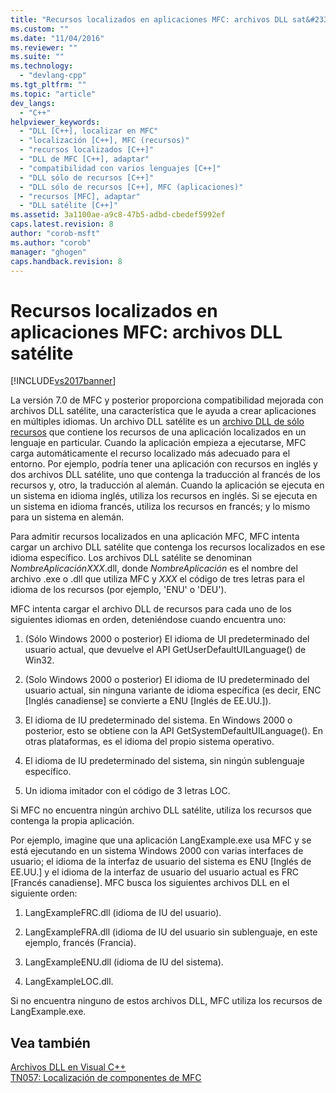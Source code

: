 ```yaml
---
title: "Recursos localizados en aplicaciones MFC: archivos DLL sat&#233;lite | Microsoft Docs"
ms.custom: ""
ms.date: "11/04/2016"
ms.reviewer: ""
ms.suite: ""
ms.technology: 
  - "devlang-cpp"
ms.tgt_pltfrm: ""
ms.topic: "article"
dev_langs: 
  - "C++"
helpviewer_keywords: 
  - "DLL [C++], localizar en MFC"
  - "localización [C++], MFC (recursos)"
  - "recursos localizados [C++]"
  - "DLL de MFC [C++], adaptar"
  - "compatibilidad con varios lenguajes [C++]"
  - "DLL sólo de recursos [C++]"
  - "DLL sólo de recursos [C++], MFC (aplicaciones)"
  - "recursos [MFC], adaptar"
  - "DLL satélite [C++]"
ms.assetid: 3a1100ae-a9c8-47b5-adbd-cbedef5992ef
caps.latest.revision: 8
author: "corob-msft"
ms.author: "corob"
manager: "ghogen"
caps.handback.revision: 8
---
```

# Recursos localizados en aplicaciones MFC: archivos DLL sat&#233;lite
[!INCLUDE[vs2017banner](../assembler/inline/includes/vs2017banner.md)]

La versión 7.0 de MFC y posterior proporciona compatibilidad mejorada con archivos DLL satélite, una característica que le ayuda a crear aplicaciones en múltiples idiomas.  Un archivo DLL satélite es un [archivo DLL de sólo recursos](../build/creating-a-resource-only-dll.md) que contiene los recursos de una aplicación localizados en un lenguaje en particular.  Cuando la aplicación empieza a ejecutarse, MFC carga automáticamente el recurso localizado más adecuado para el entorno.  Por ejemplo, podría tener una aplicación con recursos en inglés y dos archivos DLL satélite, uno que contenga la traducción al francés de los recursos y, otro, la traducción al alemán.  Cuando la aplicación se ejecuta en un sistema en idioma inglés, utiliza los recursos en inglés.  Si se ejecuta en un sistema en idioma francés, utiliza los recursos en francés; y lo mismo para un sistema en alemán.  
  
 Para admitir recursos localizados en una aplicación MFC, MFC intenta cargar un archivo DLL satélite que contenga los recursos localizados en ese idioma específico.  Los archivos DLL satélite se denominan *NombreAplicaciónXXX*.dll, donde *NombreAplicación* es el nombre del archivo .exe o .dll que utiliza MFC y *XXX* el código de tres letras para el idioma de los recursos \(por ejemplo, 'ENU' o 'DEU'\).  
  
 MFC intenta cargar el archivo DLL de recursos para cada uno de los siguientes idiomas en orden, deteniéndose cuando encuentra uno:  
  
1.  \(Sólo Windows 2000 o posterior\) El idioma de UI predeterminado del usuario actual, que devuelve el API GetUserDefaultUILanguage\(\) de Win32.  
  
2.  \(Solo Windows 2000 o posterior\) El idioma de IU predeterminado del usuario actual, sin ninguna variante de idioma específica \(es decir, ENC \[Inglés canadiense\] se convierte a ENU \[Inglés  de EE.UU.\]\).  
  
3.  El idioma de IU predeterminado del sistema.  En Windows 2000 o posterior, esto se obtiene con la API GetSystemDefaultUILanguage\(\).  En otras plataformas, es el idioma del propio sistema operativo.  
  
4.  El idioma de IU predeterminado del sistema, sin ningún sublenguaje específico.  
  
5.  Un idioma imitador con el código de 3 letras LOC.  
  
 Si MFC no encuentra ningún archivo DLL satélite, utiliza los recursos que contenga la propia aplicación.  
  
 Por ejemplo, imagine que una aplicación LangExample.exe usa MFC y se está ejecutando en un sistema Windows 2000 con varias interfaces de usuario; el idioma de la interfaz de usuario del sistema es ENU \[Inglés  de EE.UU.\] y el idioma de la interfaz de usuario del usuario actual es FRC \[Francés canadiense\].  MFC busca los siguientes archivos DLL en el siguiente orden:  
  
1.  LangExampleFRC.dll \(idioma de IU del usuario\).  
  
2.  LangExampleFRA.dll \(idioma de IU del usuario sin sublenguaje, en este ejemplo, francés \(Francia\).  
  
3.  LangExampleENU.dll \(idioma de IU del sistema\).  
  
4.  LangExampleLOC.dll.  
  
 Si no encuentra ninguno de estos archivos DLL, MFC utiliza los recursos de LangExample.exe.  
  
## Vea también  
 [Archivos DLL en Visual C\+\+](../build/dlls-in-visual-cpp.md)   
 [TN057: Localización de componentes de MFC](../mfc/tn057-localization-of-mfc-components.md)